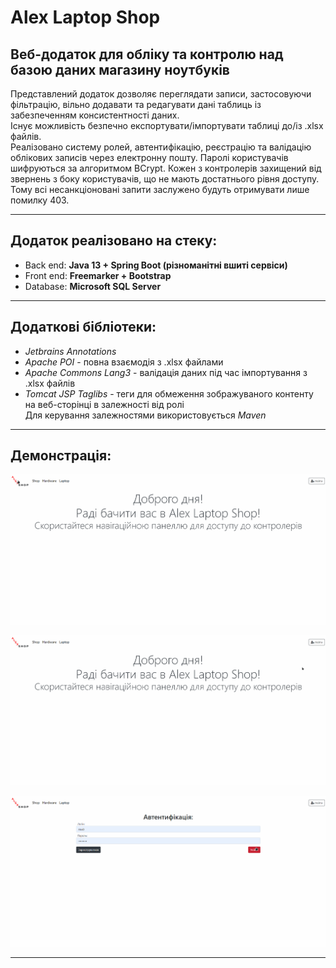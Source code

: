 # Alex Laptop Shop

Веб-додаток для обліку та контролю над базою даних магазину ноутбуків
-
Представлений додаток дозволяє переглядати записи, застосовуючи фільтрацію, вільно додавати та редагувати дані таблиць із забезпеченням консистентності даних. <br/>
Існує можливість безпечно експортувати/імпортувати таблиці до/із .xlsx файлів. <br/>
Реалізовано систему ролей, автентифікацію, реєстрацію та валідацію облікових записів через електронну пошту. 
Паролі користувачів шифруються за алгоритмом BCrypt. Кожен з контролерів захищений від звернень з боку користувачів, що не мають достатнього рівня доступу.
Тому всі несанкціоновані запити заслужено будуть отримувати лише помилку 403.
***

Додаток реалізовано на стеку:
-
- Back end: **Java 13 + Spring Boot (різноманітні вшиті сервіси)** <br/>
- Front end: **Freemarker + Bootstrap** <br/>
- Database: **Microsoft SQL Server** <br/>
***

Додаткові бібліотеки:
-
- _Jetbrains Annotations_
- _Apache POI_ - повна взаємодія з .xlsx файлами
- _Apache Commons Lang3_ - валідація даних під час імпортування з .xlsx файлів
- _Tomcat JSP Taglibs_ - теги для обмеження зображуваного контенту на веб-сторінці в залежності від ролі<br/>
Для керування залежностями використовується _Maven_
***

Демонстрація:
-
![AnonymousUser](/demoGifs/AnonymousDemo.gif)

![Registration](/demoGifs/RegistrationDemo.gif)

![CEOPanel](/demoGifs/CEODemo.gif)
***
